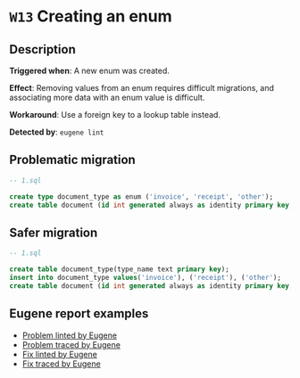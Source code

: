 # `W13` Creating an enum

## Description

**Triggered when**: A new enum was created.

**Effect**: Removing values from an enum requires difficult migrations, and associating more data with an enum value is difficult.

**Workaround**: Use a foreign key to a lookup table instead.

**Detected by**: `eugene lint`

## Problematic migration

```sql
-- 1.sql

create type document_type as enum ('invoice', 'receipt', 'other');
create table document (id int generated always as identity primary key, type document_type);

```

## Safer migration

```sql
-- 1.sql

create table document_type(type_name text primary key);
insert into document_type values('invoice'), ('receipt'), ('other');
create table document (id int generated always as identity primary key, type text references document_type(type_name));

```

## Eugene report examples

- [Problem linted by Eugene](unsafe_lint.md)
- [Problem traced by Eugene](unsafe_trace.md)
- [Fix linted by Eugene](safer_trace.md)
- [Fix traced by Eugene](safer_trace.md)
